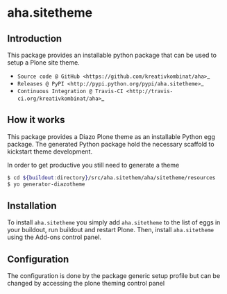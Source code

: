 # aha.sitetheme

## Introduction

This package provides an installable python package that can be used to setup
a Plone site theme.

* `Source code @ GitHub <https://github.com/kreativkombinat/aha>`_
* `Releases @ PyPI <http://pypi.python.org/pypi/aha.sitetheme>`_
* `Continuous Integration @ Travis-CI <http://travis-ci.org/kreativkombinat/aha>`_

## How it works

This package provides a Diazo Plone theme as an installable Python egg package.
The generated Python package hold the necessary scaffold to kickstart theme
development.

In order to get productive you still need to generate a theme

```bash
$ cd ${buildout:directory}/src/aha.sitethem/aha/sitetheme/resources
$ yo generator-diazotheme

```


## Installation

To install `aha.sitetheme` you simply add ``aha.sitetheme``
to the list of eggs in your buildout, run buildout and restart Plone.
Then, install `aha.sitetheme` using the Add-ons control panel.


## Configuration

The configuration is done by the package generic setup profile but can be changed by accessing the plone theming control panel
